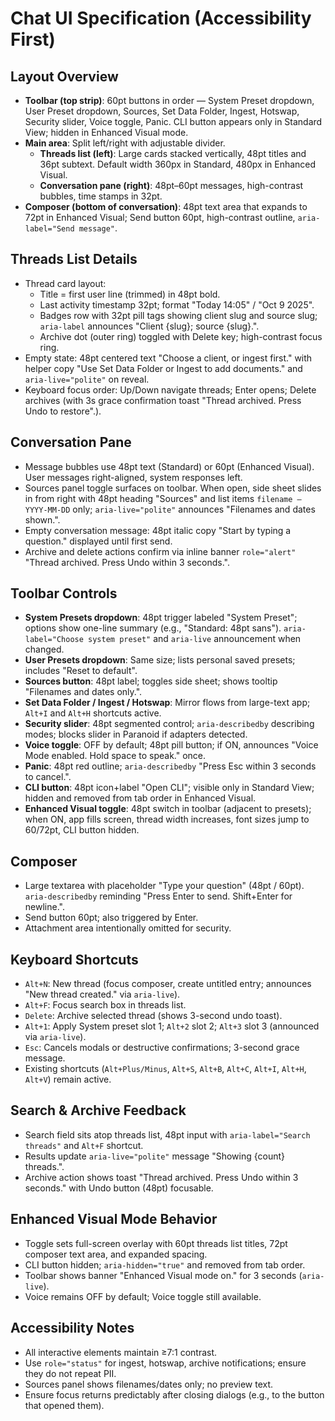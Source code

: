 # Chat UI Specification (Accessibility First)

## Layout Overview
- **Toolbar (top strip)**: 60pt buttons in order — System Preset dropdown, User Preset dropdown, Sources, Set Data Folder, Ingest, Hotswap, Security slider, Voice toggle, Panic. CLI button appears only in Standard View; hidden in Enhanced Visual mode.
- **Main area**: Split left/right with adjustable divider.
  - **Threads list (left)**: Large cards stacked vertically, 48pt titles and 36pt subtext. Default width 360px in Standard, 480px in Enhanced Visual.
  - **Conversation pane (right)**: 48pt–60pt messages, high-contrast bubbles, time stamps in 32pt.
- **Composer (bottom of conversation)**: 48pt text area that expands to 72pt in Enhanced Visual; Send button 60pt, high-contrast outline, `aria-label="Send message"`.

## Threads List Details
- Thread card layout:
  - Title = first user line (trimmed) in 48pt bold.
  - Last activity timestamp 32pt; format "Today 14:05" / "Oct 9 2025".
  - Badges row with 32pt pill tags showing client slug and source slug; `aria-label` announces "Client {slug}; source {slug}.".
  - Archive dot (outer ring) toggled with Delete key; high-contrast focus ring.
- Empty state: 48pt centered text "Choose a client, or ingest first." with helper copy "Use Set Data Folder or Ingest to add documents." and `aria-live="polite"` on reveal.
- Keyboard focus order: Up/Down navigate threads; Enter opens; Delete archives (with 3s grace confirmation toast "Thread archived. Press Undo to restore".).

## Conversation Pane
- Message bubbles use 48pt text (Standard) or 60pt (Enhanced Visual). User messages right-aligned, system responses left.
- Sources panel toggle surfaces on toolbar. When open, side sheet slides in from right with 48pt heading "Sources" and list items `filename — YYYY-MM-DD` only; `aria-live="polite"` announces "Filenames and dates shown.".
- Empty conversation message: 48pt italic copy "Start by typing a question." displayed until first send.
- Archive and delete actions confirm via inline banner `role="alert"` "Thread archived. Press Undo within 3 seconds.".

## Toolbar Controls
- **System Presets dropdown**: 48pt trigger labeled "System Preset"; options show one-line summary (e.g., "Standard: 48pt sans"). `aria-label="Choose system preset"` and `aria-live` announcement when changed.
- **User Presets dropdown**: Same size; lists personal saved presets; includes "Reset to default".
- **Sources button**: 48pt label; toggles side sheet; shows tooltip "Filenames and dates only.".
- **Set Data Folder / Ingest / Hotswap**: Mirror flows from large-text app; `Alt+I` and `Alt+H` shortcuts active.
- **Security slider**: 48pt segmented control; `aria-describedby` describing modes; blocks slider in Paranoid if adapters detected.
- **Voice toggle**: OFF by default; 48pt pill button; if ON, announces "Voice Mode enabled. Hold space to speak." once.
- **Panic**: 48pt red outline; `aria-describedby` "Press Esc within 3 seconds to cancel.".
- **CLI button**: 48pt icon+label "Open CLI"; visible only in Standard View; hidden and removed from tab order in Enhanced Visual.
- **Enhanced Visual toggle**: 48pt switch in toolbar (adjacent to presets); when ON, app fills screen, thread width increases, font sizes jump to 60/72pt, CLI button hidden.

## Composer
- Large textarea with placeholder "Type your question" (48pt / 60pt). `aria-describedby` reminding "Press Enter to send. Shift+Enter for newline.".
- Send button 60pt; also triggered by Enter.
- Attachment area intentionally omitted for security.

## Keyboard Shortcuts
- `Alt+N`: New thread (focus composer, create untitled entry; announces "New thread created." via `aria-live`).
- `Alt+F`: Focus search box in threads list.
- `Delete`: Archive selected thread (shows 3-second undo toast).
- `Alt+1`: Apply System preset slot 1; `Alt+2` slot 2; `Alt+3` slot 3 (announced via `aria-live`).
- `Esc`: Cancels modals or destructive confirmations; 3-second grace message.
- Existing shortcuts (`Alt+Plus/Minus`, `Alt+S`, `Alt+B`, `Alt+C`, `Alt+I`, `Alt+H`, `Alt+V`) remain active.

## Search & Archive Feedback
- Search field sits atop threads list, 48pt input with `aria-label="Search threads"` and `Alt+F` shortcut.
- Results update `aria-live="polite"` message "Showing {count} threads.".
- Archive action shows toast "Thread archived. Press Undo within 3 seconds." with Undo button (48pt) focusable.

## Enhanced Visual Mode Behavior
- Toggle sets full-screen overlay with 60pt threads list titles, 72pt composer text area, and expanded spacing.
- CLI button hidden; `aria-hidden="true"` and removed from tab order.
- Toolbar shows banner "Enhanced Visual mode on." for 3 seconds (`aria-live`).
- Voice remains OFF by default; Voice toggle still available.

## Accessibility Notes
- All interactive elements maintain ≥7:1 contrast.
- Use `role="status"` for ingest, hotswap, archive notifications; ensure they do not repeat PII.
- Sources panel shows filenames/dates only; no preview text.
- Ensure focus returns predictably after closing dialogs (e.g., to the button that opened them).
